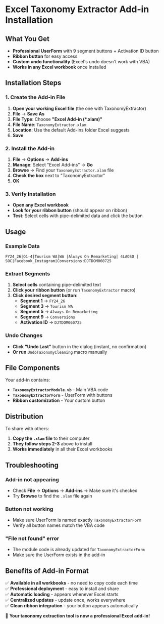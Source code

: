 # Excel Taxonomy Extractor Add-in Installation

## What You Get
- **Professional UserForm** with 9 segment buttons + Activation ID button
- **Ribbon button** for easy access
- **Custom undo functionality** (Excel's undo doesn't work with VBA)
- **Works in any Excel workbook** once installed

## Installation Steps

### 1. Create the Add-in File
1. **Open your working Excel file** (the one with TaxonomyExtractor)
2. **File** → **Save As**
3. **File Type**: Choose **"Excel Add-in (*.xlam)"**
4. **File Name**: `TaxonomyExtractor.xlam`
5. **Location**: Use the default Add-ins folder Excel suggests
6. **Save**

### 2. Install the Add-in
1. **File** → **Options** → **Add-ins**
2. **Manage**: Select "Excel Add-ins" → **Go**
3. **Browse** → Find your `TaxonomyExtractor.xlam` file
4. **Check the box** next to "TaxonomyExtractor" 
5. **OK**

### 3. Verify Installation
- **Open any Excel workbook**
- **Look for your ribbon button** (should appear on ribbon)
- **Test**: Select cells with pipe-delimited data and click the button

## Usage

### Example Data
```
FY24_26|Q1-4|Tourism WA|WA |Always On Remarketing| 4LAOSO | SOC|Facebook_Instagram|Conversions:DJTDOM060725
```

### Extract Segments
1. **Select cells** containing pipe-delimited text
2. **Click your ribbon button** (or run `TaxonomyExtractor` macro)
3. **Click desired segment button**:
   - **Segment 1** → `FY24_26`
   - **Segment 3** → `Tourism WA`
   - **Segment 5** → `Always On Remarketing`
   - **Segment 9** → `Conversions`
   - **Activation ID** → `DJTDOM060725`

### Undo Changes
- **Click "Undo Last"** button in the dialog (instant, no confirmation)
- **Or run** `UndoTaxonomyCleaning` macro manually

## File Components

Your add-in contains:
- **`TaxonomyExtractorModule.vb`** - Main VBA code
- **`TaxonomyExtractorForm`** - UserForm with buttons
- **Ribbon customization** - Your custom button

## Distribution

To share with others:
1. **Copy the `.xlam` file** to their computer
2. **They follow steps 2-3** above to install
3. **Works immediately** in all their Excel workbooks

## Troubleshooting

### Add-in not appearing
- Check **File** → **Options** → **Add-ins** → Make sure it's checked
- Try **Browse** to find the `.xlam` file again

### Button not working
- Make sure UserForm is named exactly `TaxonomyExtractorForm`
- Verify all button names match the VBA code

### "File not found" error
- The module code is already updated for `TaxonomyExtractorForm`
- Make sure the UserForm exists in the add-in

## Benefits of Add-in Format

✅ **Available in all workbooks** - no need to copy code each time  
✅ **Professional deployment** - easy to install and share  
✅ **Automatic loading** - appears whenever Excel starts  
✅ **Centralized updates** - update once, works everywhere  
✅ **Clean ribbon integration** - your button appears automatically  

🚀 **Your taxonomy extraction tool is now a professional Excel add-in!**